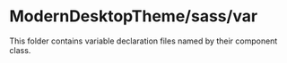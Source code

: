 # ModernDesktopTheme/sass/var

This folder contains variable declaration files named by their component class.
